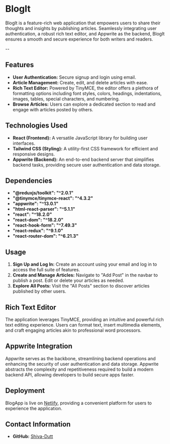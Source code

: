 # BlogIt

BlogIt is a feature-rich web application that empowers users to share their thoughts and insights by publishing articles. Seamlessly integrating user authentication, a robust rich text editor, and Appwrite as the backend, BlogIt ensures a smooth and secure experience for both writers and readers.

--
## Features

- **User Authentication:** Secure signup and login using email.
- **Article Management:** Create, edit, and delete articles with ease.
- **Rich Text Editor:** Powered by TinyMCE, the editor offers a plethora of formatting options including font styles, colors, headings, indentations, images, tables, special characters, and numbering.
- **Browse Articles:** Users can explore a dedicated section to read and engage with articles posted by others.

## Technologies Used

- **React (Frontend):** A versatile JavaScript library for building user interfaces.
- **Tailwind CSS (Styling):** A utility-first CSS framework for efficient and responsive designs.
- **Appwrite (Backend):** An end-to-end backend server that simplifies backend tasks, providing secure user authentication and data storage.

## Dependencies

- **"@reduxjs/toolkit": "^2.0.1"**
- **"@tinymce/tinymce-react": "^4.3.2"**
- **"appwrite": "^13.0.1"**
- **"html-react-parser": "^5.1.1"**
- **"react": "^18.2.0"**
- **"react-dom": "^18.2.0"**
- **"react-hook-form": "^7.49.3"**
- **"react-redux": "^9.1.0"**
- **"react-router-dom": "^6.21.3"**

## Usage

1. **Sign Up and Log In:** Create an account using your email and log in to access the full suite of features.
2. **Create and Manage Articles:** Navigate to "Add Post" in the navbar to publish a post. Edit or delete your articles as needed.
3. **Explore All Posts:** Visit the "All Posts" section to discover articles published by other users.

## Rich Text Editor

The application leverages TinyMCE, providing an intuitive and powerful rich text editing experience. Users can format text, insert multimedia elements, and craft engaging articles akin to professional word processors.

## Appwrite Integration

Appwrite serves as the backbone, streamlining backend operations and enhancing the security of user authentication and data storage. Appwrite abstracts the complexity and repetitiveness required to build a modern backend API, allowing developers to build secure apps faster.

## Deployment

BlogApp is live on [Netlify](https://shiva-blog-it.netlify.app/), providing a convenient platform for users to experience the application.


## Contact Information

- **GitHub:** [Shiva-Dutt](https://github.com/thyaaneshwars)
